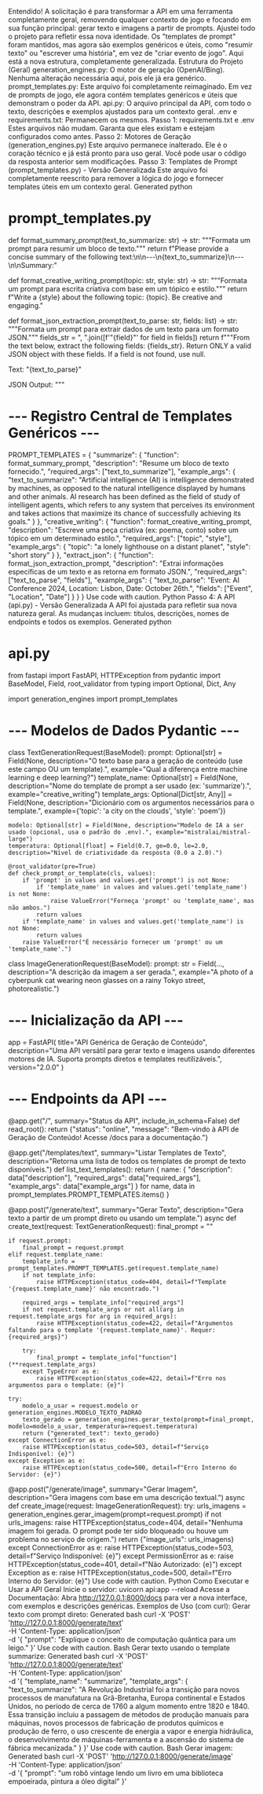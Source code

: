 Entendido! A solicitação é para transformar a API em uma ferramenta completamente geral, removendo qualquer contexto de jogo e focando em sua função principal: gerar texto e imagens a partir de prompts.
Ajustei todo o projeto para refletir essa nova identidade. Os "templates de prompt" foram mantidos, mas agora são exemplos genéricos e úteis, como "resumir texto" ou "escrever uma história", em vez de "criar evento de jogo".
Aqui está a nova estrutura, completamente generalizada.
Estrutura do Projeto (Geral)
generation_engines.py: O motor de geração (OpenAI/Bing). Nenhuma alteração necessária aqui, pois ele já era genérico.
prompt_templates.py: Este arquivo foi completamente reimaginado. Em vez de prompts de jogo, ele agora contém templates genéricos e úteis que demonstram o poder da API.
api.py: O arquivo principal da API, com todo o texto, descrições e exemplos ajustados para um contexto geral.
.env e requirements.txt: Permanecem os mesmos.
Passo 1: requirements.txt e .env
Estes arquivos não mudam. Garanta que eles existam e estejam configurados como antes.
Passo 2: Motores de Geração (generation_engines.py)
Este arquivo permanece inalterado. Ele é o coração técnico e já está pronto para uso geral. Você pode usar o código da resposta anterior sem modificações.
Passo 3: Templates de Prompt (prompt_templates.py) - Versão Generalizada
Este arquivo foi completamente reescrito para remover a lógica do jogo e fornecer templates úteis em um contexto geral.
Generated python
# prompt_templates.py

def format_summary_prompt(text_to_summarize: str) -> str:
    """Formata um prompt para resumir um bloco de texto."""
    return f"Please provide a concise summary of the following text:\n\n---\n{text_to_summarize}\n---\n\nSummary:"

def format_creative_writing_prompt(topic: str, style: str) -> str:
    """Formata um prompt para escrita criativa com base em um tópico e estilo."""
    return f"Write a {style} about the following topic: {topic}. Be creative and engaging."

def format_json_extraction_prompt(text_to_parse: str, fields: list) -> str:
    """Formata um prompt para extrair dados de um texto para um formato JSON."""
    fields_str = ", ".join([f'"{field}"' for field in fields])
    return f"""From the text below, extract the following fields: {fields_str}.
Return ONLY a valid JSON object with these fields. If a field is not found, use null.

Text: "{text_to_parse}"

JSON Output:
"""

# --- Registro Central de Templates Genéricos ---
PROMPT_TEMPLATES = {
    "summarize": {
        "function": format_summary_prompt,
        "description": "Resume um bloco de texto fornecido.",
        "required_args": ["text_to_summarize"],
        "example_args": { "text_to_summarize": "Artificial intelligence (AI) is intelligence demonstrated by machines, as opposed to the natural intelligence displayed by humans and other animals. AI research has been defined as the field of study of intelligent agents, which refers to any system that perceives its environment and takes actions that maximize its chance of successfully achieving its goals." }
    },
    "creative_writing": {
        "function": format_creative_writing_prompt,
        "description": "Escreve uma peça criativa (ex: poema, conto) sobre um tópico em um determinado estilo.",
        "required_args": ["topic", "style"],
        "example_args": { "topic": "a lonely lighthouse on a distant planet", "style": "short story" }
    },
    "extract_json": {
        "function": format_json_extraction_prompt,
        "description": "Extrai informações específicas de um texto e as retorna em formato JSON.",
        "required_args": ["text_to_parse", "fields"],
        "example_args": { "text_to_parse": "Event: AI Conference 2024, Location: Lisbon, Date: October 26th.", "fields": ["Event", "Location", "Date"] }
    }
}
Use code with caution.
Python
Passo 4: A API (api.py) - Versão Generalizada
A API foi ajustada para refletir sua nova natureza geral. As mudanças incluem: títulos, descrições, nomes de endpoints e todos os exemplos.
Generated python
# api.py

from fastapi import FastAPI, HTTPException
from pydantic import BaseModel, Field, root_validator
from typing import Optional, Dict, Any

import generation_engines
import prompt_templates

# --- Modelos de Dados Pydantic ---

class TextGenerationRequest(BaseModel):
    prompt: Optional[str] = Field(None, description="O texto base para a geração de conteúdo (use este campo OU um template).", example="Qual a diferença entre machine learning e deep learning?")
    template_name: Optional[str] = Field(None, description="Nome do template de prompt a ser usado (ex: 'summarize').", example="creative_writing")
    template_args: Optional[Dict[str, Any]] = Field(None, description="Dicionário com os argumentos necessários para o template.", example={'topic': 'a city on the clouds', 'style': 'poem'})
    
    modelo: Optional[str] = Field(None, description="Modelo de IA a ser usado (opcional, usa o padrão do .env).", example="mistralai/mistral-large")
    temperatura: Optional[float] = Field(0.7, ge=0.0, le=2.0, description="Nível de criatividade da resposta (0.0 a 2.0).")

    @root_validator(pre=True)
    def check_prompt_or_template(cls, values):
        if 'prompt' in values and values.get('prompt') is not None:
            if 'template_name' in values and values.get('template_name') is not None:
                raise ValueError("Forneça 'prompt' ou 'template_name', mas não ambos.")
            return values
        if 'template_name' in values and values.get('template_name') is not None:
            return values
        raise ValueError("É necessário fornecer um 'prompt' ou um 'template_name'.")

class ImageGenerationRequest(BaseModel):
    prompt: str = Field(..., description="A descrição da imagem a ser gerada.", example="A photo of a cyberpunk cat wearing neon glasses on a rainy Tokyo street, photorealistic.")

# --- Inicialização da API ---
app = FastAPI(
    title="API Genérica de Geração de Conteúdo",
    description="Uma API versátil para gerar texto e imagens usando diferentes motores de IA. Suporta prompts diretos e templates reutilizáveis.",
    version="2.0.0"
)

# --- Endpoints da API ---

@app.get("/", summary="Status da API", include_in_schema=False)
def read_root():
    return {"status": "online", "message": "Bem-vindo à API de Geração de Conteúdo! Acesse /docs para a documentação."}

@app.get("/templates/text", summary="Listar Templates de Texto", description="Retorna uma lista de todos os templates de prompt de texto disponíveis.")
def list_text_templates():
    return {
        name: {
            "description": data["description"],
            "required_args": data["required_args"],
            "example_args": data["example_args"]
        } for name, data in prompt_templates.PROMPT_TEMPLATES.items()
    }

@app.post("/generate/text", summary="Gerar Texto", description="Gera texto a partir de um prompt direto ou usando um template.")
async def create_text(request: TextGenerationRequest):
    final_prompt = ""
    
    if request.prompt:
        final_prompt = request.prompt
    elif request.template_name:
        template_info = prompt_templates.PROMPT_TEMPLATES.get(request.template_name)
        if not template_info:
            raise HTTPException(status_code=404, detail=f"Template '{request.template_name}' não encontrado.")
        
        required_args = template_info["required_args"]
        if not request.template_args or not all(arg in request.template_args for arg in required_args):
            raise HTTPException(status_code=422, detail=f"Argumentos faltando para o template '{request.template_name}'. Requer: {required_args}")
            
        try:
            final_prompt = template_info["function"](**request.template_args)
        except TypeError as e:
            raise HTTPException(status_code=422, detail=f"Erro nos argumentos para o template: {e}")

    try:
        modelo_a_usar = request.modelo or generation_engines.MODELO_TEXTO_PADRAO
        texto_gerado = generation_engines.gerar_texto(prompt=final_prompt, modelo=modelo_a_usar, temperatura=request.temperatura)
        return {"generated_text": texto_gerado}
    except ConnectionError as e:
        raise HTTPException(status_code=503, detail=f"Serviço Indisponível: {e}")
    except Exception as e:
        raise HTTPException(status_code=500, detail=f"Erro Interno do Servidor: {e}")

@app.post("/generate/image", summary="Gerar Imagem", description="Gera imagens com base em uma descrição textual.")
async def create_image(request: ImageGenerationRequest):
    try:
        urls_imagens = generation_engines.gerar_imagem(prompt=request.prompt)
        if not urls_imagens:
             raise HTTPException(status_code=404, detail="Nenhuma imagem foi gerada. O prompt pode ter sido bloqueado ou houve um problema no serviço de origem.")
        return {"image_urls": urls_imagens}
    except ConnectionError as e:
        raise HTTPException(status_code=503, detail=f"Serviço Indisponível: {e}")
    except PermissionError as e:
        raise HTTPException(status_code=401, detail=f"Não Autorizado: {e}")
    except Exception as e:
        raise HTTPException(status_code=500, detail=f"Erro Interno do Servidor: {e}")
Use code with caution.
Python
Como Executar e Usar a API Geral
Inicie o servidor:
uvicorn api:app --reload
Acesse a Documentação: Abra http://127.0.0.1:8000/docs para ver a nova interface, com exemplos e descrições genéricas.
Exemplos de Uso (com curl):
Gerar texto com prompt direto:
Generated bash
curl -X 'POST' 'http://127.0.0.1:8000/generate/text' \
  -H 'Content-Type: application/json' \
  -d '{
    "prompt": "Explique o conceito de computação quântica para um leigo."
  }'
Use code with caution.
Bash
Gerar texto usando o template summarize:
Generated bash
curl -X 'POST' 'http://127.0.0.1:8000/generate/text' \
  -H 'Content-Type: application/json' \
  -d '{
    "template_name": "summarize",
    "template_args": {
      "text_to_summarize": "A Revolução Industrial foi a transição para novos processos de manufatura na Grã-Bretanha, Europa continental e Estados Unidos, no período de cerca de 1760 a algum momento entre 1820 e 1840. Essa transição incluiu a passagem de métodos de produção manuais para máquinas, novos processos de fabricação de produtos químicos e produção de ferro, o uso crescente de energia a vapor e energia hidráulica, o desenvolvimento de máquinas-ferramenta e a ascensão do sistema de fábrica mecanizada."
    }
  }'
Use code with caution.
Bash
Gerar imagem:
Generated bash
curl -X 'POST' 'http://127.0.0.1:8000/generate/image' \
  -H 'Content-Type: application/json' \
  -d '{
    "prompt": "um robô vintage lendo um livro em uma biblioteca empoeirada, pintura a óleo digital"
  }'
